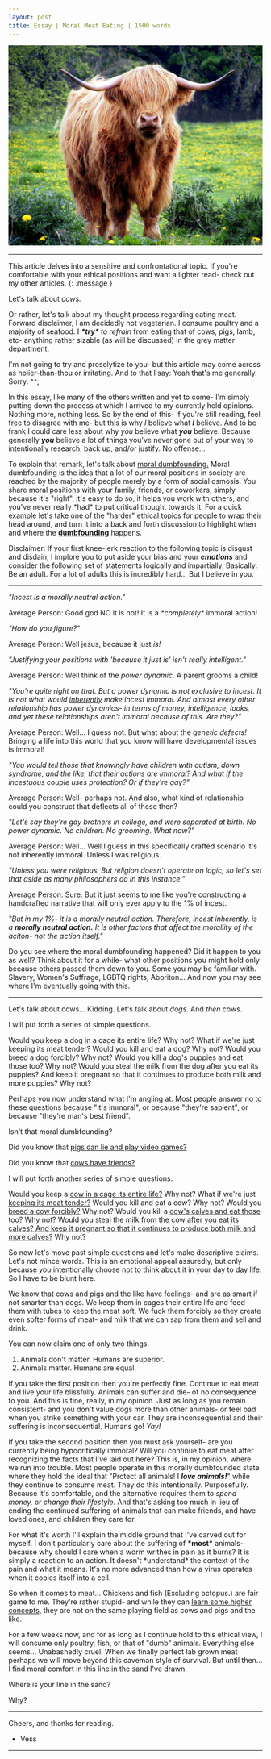 ```yaml
---
layout: post
title: Essay | Moral Meat Eating | 1500 words
---
```


![Cattle](/assets/cattle.jpg "A picture of a big friend... Or hamburger?")

<hr>

This article delves into a sensitive and confrontational topic. If you're comfortable with your ethical positions and want a lighter read- check out my other articles.
{: .message }

Let's talk about <em>cows.</em>

Or rather, let's talk about my thought process regarding eating meat. Forward disclaimer, I am decidedly not vegetarian. I consume poultry and a majority of seafood. I <em><strong>\*try\*</strong> to refrain</em> from eating that of cows, pigs, lamb, etc- anything rather sizable (as will be discussed) in the grey matter department.

I'm not going to try and proselytize to you- but this article may come across as holier-than-thou or irritating. And to that I say: Yeah that's me generally. Sorry. ^^;

In this essay, like many of the others written and yet to come- I'm simply putting down the process at which I arrived to my currently held opinions. Nothing more, nothing less. So by the end of this- if you're still reading, feel free to disagree with me- but this is why <em>I</em> believe what <em><strong>I</strong></em> believe. And to be frank I could care less about why <em>you</em> believe what <em><strong>you</strong></em> believe. Because generally <em><strong>you</strong></em> believe a lot of things you've never gone out of your way to intentionally research, back up, and/or justify. No offense...

To explain that remark, let's talk about <a href="https://en.wikipedia.org/wiki/Social_intuitionism">moral dumbfounding.</a> Moral dumbfounding is the idea that a lot of our moral positions in society are reached by the majority of people merely by a form of social osmosis. You share moral positions with your family, friends, or coworkers, simply because it's "right", it's easy to do so, it helps you work with others, and you've never really \*had\* to put critical thought towards it. For a quick example let's take one of the "harder" ethical topics for people to wrap their head around, and turn it into a back and forth discussion to highlight when and where the <strong><u>dumbfounding</u></strong> happens.

Disclaimer: If your first knee-jerk reaction to the following topic is disgust and disdain, I implore you to put aside your bias and your <em><strong>emotions</strong></em> and consider the following set of statements logically and impartially. Basically: Be an adult. For a lot of adults this is incredibly hard... But I believe in you.

<hr>

<em>"Incest is a morally neutral action."</em>

Average Person: Good god NO it is not! It is a <em>\*completely\*</em> immoral action!

<em>"How do you figure?"</em>

Average Person: Well jesus, because it just <em>is!</em>

<em>"Justifying your positions with 'because it just is' isn't really intelligent."</em>

Average Person: Well think of the <em>power dynamic.</em> A parent grooms a child!

<em>"You're quite right on that. But a power dynamic is not exclusive to incest. It is not what would <u>inherently</u> make incest immoral. And almost every other relationship has power dynamics- in terms of money, intelligence, looks, and yet these relationships aren't immoral because of this. Are they?"</em>

Average Person: Well... I guess not. But what about the <em>genetic defects!</em> Bringing a life into this world that you know will have developmental issues is immoral!

<em>"You would tell those that knowingly have children with autism, down syndrome, and the like, that their actions are immoral? And what if the incestuous couple uses protection? Or if they're gay?"</em>

Average Person: Well- perhaps not. And also, what kind of relationship could you construct that deflects all of these then?

<em>"Let's say they're gay brothers in college, and were separated at birth. No power dynamic. No children. No grooming. What now?"</em>

Average Person: Well... Well I guess in this specifically crafted scenario it's not inherently immoral. Unless I was religious.

<em>"Unless you were religious. But religion doesn't operate on logic, so let's set that aside as many philosophers do in this instance."</em>

Average Person: Sure. But it just seems to me like you're constructing a handcrafted narrative that will only ever apply to the 1% of incest.

<em>"But in my 1%- it is a morally neutral action. Therefore, incest inherently, is a <strong>morally neutral action.</strong> It is other factors that affect the morallity of the aciton- not the action itself."</em>

Do you see where the moral dumbfounding happened? Did it happen to you as well? Think about it for a while- what other positions you might hold only because others passed them down to you. Some you may be familiar with. Slavery, Women's Suffrage, LGBTQ rights, Aboriton... And now you may see where I'm eventually going with this.

<hr>

Let's talk about cows... Kidding. Let's talk about <em>dogs.</em> And <em>then</em> cows.

I will put forth a series of simple questions.

Would you keep a dog in a cage its entire life? Why not?
What if we're just keeping its meat tender?
Would you kill and eat a dog? Why not?
Would you breed a dog forcibly? Why not?
Would you kill a dog's puppies and eat those too? Why not?
Would you steal the milk from the dog after you eat its puppies? And keep it pregnant so that it continues to produce both milk and more puppies? Why not?

Perhaps you now understand what I'm angling at. Most people answer no to these questions because "it's immoral", or because "they're sapient", or because "they're man's best friend".

Isn't that moral dumbfounding?

Did you know that <a href="https://modernfarmer.com/2014/03/pigheaded-smart-swine">pigs can lie and play video games?</a> 

Did you know that <a href="https://www.theatlantic.com/magazine/archive/2019/11/bovine-friends-forever/598417">cows have friends?</a>

I will put forth another series of simple questions.

Would you keep a <a href="https://www.nhes.org/animal-info-2/factory-farmed-animals-2/factory-farmed-cows">cow in a cage its entire life?</a> Why not?
What if we're just <a href="https://wagyushop.com/blogs/news/how-is-wagyu-beef-raised">keeping its meat tender?</a>
Would you kill and eat a cow? Why not?
Would you <a href="https://nwdistrict.ifas.ufl.edu/phag/2020/05/29/tips-for-successful-artificial-insemination-of-cattle">breed a cow forcibly?</a> Why not?
Would you kill a <a href="https://en.wikipedia.org/wiki/Veal">cow's calves and eat those too?</a> Why not?
Would you <a href="https://www.ciwf.com/farmed-animals/cows/dairy-cows/">steal the milk from the cow after you eat its calves? And keep it pregnant so that it continues to produce both milk and more calves?</a> Why not?

So now let's move past simple questions and let's make descriptive claims. Let's not mince words. This is an emotional appeal assuredly, but only because <em>you</em> intentionally choose not to think about it in your day to day life. So I have to be blunt here.

We know that cows and pigs and the like have feelings- and are as smart if not smarter than dogs.
We keep them in cages their entire life and feed them with tubes to keep the meat soft.
We fuck them forcibly so they create even softer forms of meat- and milk that we can sap from them and sell and drink.

You can now claim one of only two things.

1. Animals don't matter. Humans are superior.
2. Animals matter. Humans are equal.

If you take the first position then you're perfectly fine. Continue to eat meat and live your life blissfully. Animals can suffer and die- of no consequence to you. And this is fine, really, in my opinion. Just as long as you remain consistent- and you don't value dogs more than other animals- or feel bad when you strike something with your car. They are inconsequential and their suffering is inconsequential. Humans go! <em>Yay!</em>

If you take the second position then you must ask yourself- are you currently being hypocritically immoral? Will you continue to eat meat after recognizing the facts that I've laid out here? This is, in my opinion, where we run into trouble. Most people operate in this morally dumbfounded state where they hold the ideal that "Protect all animals! I <em><strong>love animals!</strong></em>" while they continue to consume meat. They do this intentionally. Purposefully. Because it's comfortable, and the alternative requires them to <em>spend money,</em> or <em>change their lifestyle.</em> And that's asking too much in lieu of ending the continued suffering of animals that can make friends, and have loved ones, and children they care for.

For what it's worth I'll explain the middle ground that I've carved out for myself. I don't particularly care about the suffering of <strong>\*most\*</strong> animals- because why should I care when a worm writhes in pain as it burns? It is simply a reaction to an action. It doesn't \*understand\* the context of the pain and what it means. It's no more advanced than how a virus operates when it copies itself into a cell.

So when it comes to meat... Chickens and fish (Excluding octopus.) are fair game to me. They're rather stupid- and while they can <a href="https://www.scienceworld.ca/stories/chickens-can-do-math">learn some higher concepts,</a> they are not on the same playing field as cows and pigs and the like.

For a few weeks now, and for as long as I continue hold to this ethical view, I will consume only poultry, fish, or that of "dumb" animals. Everything else seems... Unabashedly cruel. When we finally perfect lab grown meat perhaps we will move beyond this caveman style of survival. But until then... I find moral comfort in this line in the sand I've drawn.

Where is your line in the sand?

Why?

<hr>

Cheers, and thanks for reading.

- Vess

<hr>